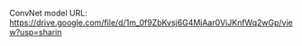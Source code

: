 ConvNet model URL: https://drive.google.com/file/d/1m_0f9ZbKvsj6G4MjAar0ViJKnfWq2wGp/view?usp=sharin
